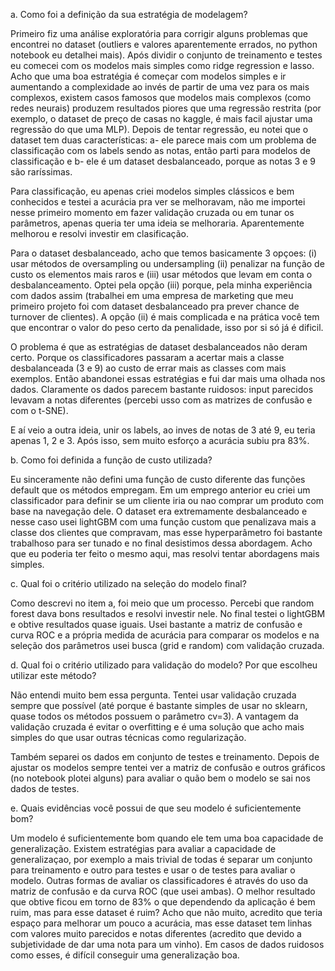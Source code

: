 a. Como foi a definição da sua estratégia de
modelagem?

Primeiro fiz uma análise exploratória para corrigir alguns problemas que encontrei no dataset (outliers e valores aparentemente errados, no python notebook eu detalhei mais). Após dividir o conjunto de treinamento e testes eu comecei com os modelos mais simples como ridge regression e lasso. Acho que uma boa estratégia é começar com modelos simples e ir aumentando a complexidade ao invés de partir de uma vez para os mais complexos, existem casos famosos que modelos mais complexos (como redes neurais) produzem resultados piores que uma regressão restrita (por exemplo, o dataset de preço de casas no kaggle, é mais facil ajustar uma regressão do que uma MLP). Depois de tentar regressão, eu notei que o dataset tem duas características: a- ele parece mais com um problema de classificação com os labels sendo as notas, então parti para modelos de classificação e b- ele é um dataset desbalanceado, porque as notas 3 e 9 são raríssimas. 

Para classificação, eu apenas criei modelos simples clássicos e bem conhecidos e testei a acurácia pra ver se melhoravam, não me importei nesse primeiro momento em fazer validação cruzada ou em tunar os parâmetros, apenas queria ter uma ideia se melhoraria. 
Aparentemente melhorou e resolvi investir em clasificação.

Para o dataset desbalanceado, acho que temos basicamente 3 opçoes: (i) usar métodos de oversampling ou undersampling (ii) penalizar na função de custo os elementos mais raros e (iii) usar métodos que levam em conta o desbalanceamento. Optei pela opção (iii) porque, pela minha experiência com dados assim (trabalhei em uma empresa de marketing que meu primeiro projeto foi com dataset desbalanceado pra prever chance de turnover de clientes). A opção (ii) é mais complicada e na prática você tem que encontrar o valor do peso certo da penalidade, isso por si só já é dificil. 

O problema é que as estratégias de dataset desbalanceados não deram certo. Porque os classificadores passaram a acertar mais a classe desbalanceada (3 e 9) ao custo de errar mais as classes com mais exemplos. Então abandonei essas estratégias e fui dar mais uma olhada nos dados. Claramente os dados parecem bastante ruidosos: input parecidos levavam a notas diferentes (percebi usso com as matrizes de confusão e com o t-SNE).

E aí veio a outra ideia, unir os labels, ao inves de notas de 3 até 9, eu teria apenas 1, 2 e 3. Após isso, sem muito esforço a acurácia subiu pra 83%. 

b. Como foi definida a função de custo utilizada?

Eu sinceramente não defini uma função de custo diferente das funções default que os métodos empregam. Em um emprego anterior eu criei um classificador para definir se um cliente iria ou nao comprar um produto com base na navegação dele. O dataset era extremamente desbalanceado e nesse caso usei lightGBM com uma função custom que penalizava mais a classe dos clientes que compravam, mas esse hyperparâmetro foi bastante trabalhoso para ser tunado e no final desistimos dessa abordagem. Acho que eu poderia ter feito o mesmo aqui, mas resolvi tentar abordagens mais simples.

c. Qual foi o critério utilizado na seleção do modelo
final?

Como descrevi no item a, foi meio que um processo. Percebi que random forest dava bons resultados e resolvi investir nele. No final testei o lightGBM e obtive resultados quase iguais. Usei bastante a matriz de confusão e curva ROC e a própria medida de acurácia para comparar os modelos e na seleção dos parâmetros usei busca (grid e random) com validação cruzada. 

d. Qual foi o critério utilizado para validação do
modelo? Por que escolheu utilizar
este método?

Não entendi muito bem essa pergunta. Tentei usar validação cruzada sempre que possível (até porque é bastante simples de usar no sklearn, quase todos os métodos possuem o parâmetro cv=3). A vantagem da validação cruzada é evitar o overfitting e é uma solução que acho mais simples do que usar outras técnicas como regularização. 

Também separei os dados em conjunto de testes e treinamento. Depois de ajustar os modelos sempre tentei ver a matriz de confusão e outros gráficos (no notebook plotei alguns) para avaliar o quão bem o modelo se sai nos dados de testes.


e. Quais evidências você possui de que seu modelo é
suficientemente bom?

Um modelo é suficientemente bom quando ele tem uma boa capacidade de generalização. Existem estratégias para avaliar a capacidade de generalizaçao, por exemplo a mais trivial de todas é separar um conjunto para treinamento e outro para testes e usar o de testes para avaliar o modelo. Outras formas de avaliar os classificadores é através do uso da matriz de confusão e da curva ROC (que usei ambas). O melhor resultado que obtive ficou em torno de 83% o que dependendo da aplicação é bem ruim, mas para esse dataset é ruim? Acho que não muito, acredito que teria espaço para melhorar um pouco a acurácia, mas esse dataset tem linhas com valores muito parecidos e notas diferentes (acredito que devido a subjetividade de dar uma nota para um vinho). Em casos de dados ruidosos como esses, é difícil conseguir uma generalização boa.
